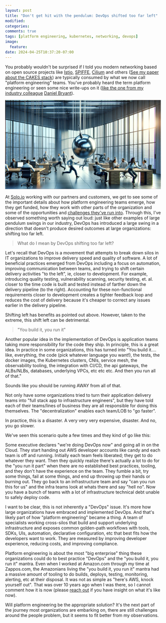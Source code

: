 ```yaml
---
layout: post
title: "Don't get hit with the pendulum: DevOps shifted too far left"
modified:
categories: 
comments: true
tags: [platform engineering, kubernetes, networking, devops]
image:
  feature:
date: 2024-04-25T10:37:20-07:00
---
```



You probably wouldn't be surprised if I told you modern networking based on open source projects like [Istio](https://istio.io), [SPIFFE](https://spiffe.io), [Cilium](https://cilium.io) and others ([See my paper about the CAKES stack](https://www.infoworld.com/article/3715061/better-application-networking-and-security-with-cakes.html)) are typically consumed by what we now call "platform engineering" teams. You've probably heard the term platform engineering or seen some nice write-ups on it ([like the one from my industry colleague](https://thenewstack.io/platform-engineering/platform-engineering-infrastructure-meets-dev-experience/) [Daniel Bryant](https://twitter.com/danielbryantuk)). 

![](/images/devops-left/pend.png)

At [Solo.io](https://solo.io) working with our partners and customers, we get to see some of the important details about how platform engineering teams emerge, how they get funded, how they work with other parts of the organization and some of the opportunities and [challenges they've run into](https://blog.christianposta.com/does-platform-engineering-solve-the-people-problem/). Through this, I've observed something worth saying out loud: just like other examples of large pendulum swings in our industry, DevOps has introduced a large swing in a direction that doesn't produce desired outcomes at large organizations: shifting too far left.

> What do I mean by DevOps shifting too far left?

Let's recall that DevOps is a movement that attempts to break down silos in IT organizations to improve delivery speed and quality of software. A lot of beneficial practices emerged from DevOps including a focus on automation, improving communication between teams, and trying to shift certain delivery activities "to the left", ie, closer to development. For example, introducing quality testing, vulnerability scanning, security testing, et. al. closer to the time code is built and tested instead of farther down the delivery pipeline (to the right). Accounting for these non-functional requirements closer to development creates a tighter feedback loop and reduces the cost of delivery because it's cheaper to correct any issues earlier in the delivery pipeline.

Shifting left has benefits as pointed out above. However, taken to the extreme, this shift left can be detrimental. 

> "You build it, you run it"

Another popular idea in the implementation of DevOps is application teams taking more responsibility for the code they ship. In principle, this is a great idea. In practice in some organizations, this has turned into "You build it.... like, everything, the code (pick whatever language you want!), the tests, the docker images, the Kubernetes clusters, CNIs, service mesh, the observability tooling, the integration with CI/CD, the api gateways, the ALBs/NLBs, databases, underlying VPCs, etc etc etc. And then you run all of that." 

Sounds like you should be running AWAY from all of that.

Not only have some organizations tried to turn their application delivery teams into "full stack app to infrastructure engineers", but they have told each of their teams/lines of business they are all responsible for doing this themselves. The "decentralization" enables each team/LOB to "go faster".

In practice, this is a disaster. A very very very expensive, disaster. And no, you go slower.

We've seen this scenario quite a few times and they kind of go like this:

Some executive declares "we're doing DevOps now" and going all in on the Cloud. They start handing out AWS developer accounts like candy and each team is off and running. Initially each team feels liberated; they get to do whatever they want. Then they quickly realize there's actually a lot to do for the "you run it part" when there are no established best practices, tooling, and they don't have the experience on the team. They fumble a bit, try some things, fail at some things, and end up throwing up their hands or burning out. They go back to an infrastructure team and say "can you run this for us" and the infra teams look at whats there and say "hell no". Now you have a bunch of teams with a lot of infrastructure technical debt unable to safely deploy code.

I want to be clear, this is not inherently a "DevOps" issue. It's more how large organizations have embraced and implemented DevOps. And that's likely part of how "platform engineering" became a thing. A team of specialists working cross-silos that build and support underlying infrastructure and exposes common golden-path workflows with tools, SDKs, UIs, automation, declarative configuration, etc that best fits how the developers want to work. They are measured by improving developer experience, reducing costs, and improving compliance. 

Platform engineering is about the most "big enterprise" thing these organizations could do to best practice "DevOps" and the "you build it, you run it" mantra. Even when I worked at Amazon.com through my time at Zappos.com, the Amazonians living the "you build it, you run it" mantra had a massive amount of tooling to do builds, deploys, testing, monitoring, alerting, etc at their disposal. It was not as simple as "here's AWS, knock yourself out". That was over 10 years ago when I was there, so I cannot comment how it is now (please [reach out](https://www.linkedin.com/in/ceposta) if you have insight on what it's like now). 

Will platform engineering be the appropriate solution? It's the next part of the journey most organizations are embarking on, there are still challenges around the people problem, but it seems to fit better from my observations.